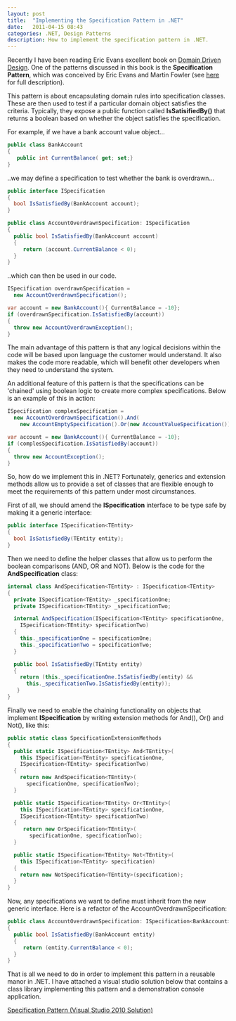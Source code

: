 ```yaml
---
layout: post
title:  "Implementing the Specification Pattern in .NET"
date:   2011-04-15 08:43
categories: .NET, Design Patterns
description: How to implement the specification pattern in .NET.
---
```


Recently I have been reading Eric Evans excellent book on [Domain Driven Design](https://www.amazon.com/Domain-Driven-Design-Tackling-Complexity-Software/dp/0321125215).  One of the patterns discussed in this book is the **Specification Pattern**, which was conceived by Eric Evans and Martin Fowler (see [here](https://www.martinfowler.com/apsupp/spec.pdf) for full description).

This pattern is about encapsulating domain rules into specification classes.  These are then used to test if a particular domain object satisfies the criteria. Typically, they expose a public function called **IsSatisifiedBy()** that returns a boolean based on whether the object satisfies the specification.

For example, if we have a bank account value object…

```csharp
public class BankAccount
{
   public int CurrentBalance( get; set;}
}
```

..we may define a specification to test whether the bank is overdrawn…

```csharp
public interface ISpecification
{
  bool IsSatisfiedBy(BankAccount account);
}

public class AccountOverdrawnSpecification: ISpecification
{
  public bool IsSatisfiedBy(BankAccount account)
  {
     return (account.CurrentBalance < 0);
  }
}
```

..which can then be used in our code.

```csharp
ISpecification overdrawnSpecification = 
  new AccountOverdrawnSpecification();

var account = new BankAccount(){ CurrentBalance = -10};
if (overdrawnSpecification.IsSatisfiedBy(account))
{
  throw new AccountOverdrawnException();
}
```

The main advantage of this pattern is that any logical decisions within the code will be based upon language the customer would understand.  It also makes the code more readable, which will benefit other developers when they need to understand the system.

An additional feature of this pattern is that the specifications can be 'chained' using boolean logic to create more complex specifications.  Below is an example of this in action:

```csharp
ISpecification complexSpecification = 
  new AccountOverdrawnSpecification().And(
    new AccountEmptySpecification().Or(new AccountValueSpecification()));

var account = new BankAccount(){ CurrentBalance = -10};
if (complesSpecification.IsSatisfiedBy(account))
{
  throw new AccountException();
}
```

So, how do we implement this in .NET?  Fortunately, generics and extension methods allow us to provide a set of classes that are flexible enough to meet the requirements of this pattern under most circumstances.

First of all, we should amend the **ISpecification** interface to be type safe by making it a generic interface:

```csharp
public interface ISpecification<TEntity>
{
  bool IsSatisfiedBy(TEntity entity);
}
```

Then we need to define the helper classes that allow us to perform the boolean comparisons (AND, OR and NOT). Below is the code for the **AndSpecification** class:

```csharp
internal class AndSpecification<TEntity> : ISpecification<TEntity>
{
  private ISpecification<TEntity> _specificationOne;
  private ISpecification<TEntity> _specificationTwo;

  internal AndSpecification(ISpecification<TEntity> specificationOne, 
    ISpecification<TEntity> specificationTwo)
  {
    this._specificationOne = specificationOne;
    this._specificationTwo = specificationTwo;
  }

  public bool IsSatisfiedBy(TEntity entity)
  {
    return (this._specificationOne.IsSatisfiedBy(entity) && 
      this._specificationTwo.IsSatisfiedBy(entity));
   }
}  
```

Finally we need to enable the chaining functionality on objects that implement **ISpecification** by writing extension methods for And(), Or() and Not(), like this:

```csharp
public static class SpecificationExtensionMethods
{        
  public static ISpecification<TEntity> And<TEntity>(
    this ISpecification<TEntity> specificationOne,
    ISpecification<TEntity> specificationTwo)
  {
    return new AndSpecification<TEntity>(
      specificationOne, specificationTwo);
  }

  public static ISpecification<TEntity> Or<TEntity>(
    this ISpecification<TEntity> specificationOne,
    ISpecification<TEntity> specificationTwo)
  {
     return new OrSpecification<TEntity>(
       specificationOne, specificationTwo);
  }

  public static ISpecification<TEntity> Not<TEntity>(
    this ISpecification<TEntity> specification)
  {
    return new NotSpecification<TEntity>(specification);
  }
}
```

Now, any specifications we want to define must inherit from the new generic interface.  Here is a refactor of the AccountOverdrawnSpecification:

```csharp
public class AccountOverdrawnSpecification: ISpecification<BankAccount>
{
  public bool IsSatisfiedBy(BankAccount entity)
  {
     return (entity.CurrentBalance < 0);
  }
} 
```

That is all we need to do in order to implement this pattern in a reusable manor in .NET.  I have attached a visual studio solution below that contains a class library implementing this pattern and a demonstration console application.

[Specification Pattern (Visual Studio 2010 Solution)](/downloads/SpecificationPattern.zip)

